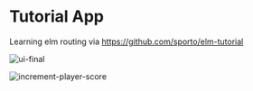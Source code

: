 # Tutorial App

Learning elm routing via https://github.com/sporto/elm-tutorial

![ui-final](https://user-images.githubusercontent.com/194400/33899479-846362a2-df63-11e7-96e3-85a3616991c8.png)

![increment-player-score](https://user-images.githubusercontent.com/194400/33900060-348410f4-df65-11e7-97d6-150e12d54f09.png)
